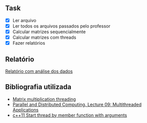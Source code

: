 ## Task

- [x] Ler arquivo
- [x] Ler todos os arquivos passados pelo professor
- [x] Calcular matrizes sequencialmente
- [x] Calcular matrizes com threads
- [x] Fazer relatórios

## Relatório

[Relatório com análise dos dados](https://docs.google.com/document/d/1xjR6Nq-uF0U9GTnmzzdC4N7KYHCTroylNYso85hyvs0/edit?usp=sharing)

## Bibliografia utilizada

- [Matrix multiplication threading](https://github.com/mtrebi/matrix-multiplication-threading)
- [Parallel and Distributed Computing. Lecture 09: Multithreaded Applications](http://turing.une.edu.au/~cosc330/lectures/display_notes.php?lecture=09)
- [c++11 Start thread by member function with arguments](https://thispointer.com/c11-start-thread-by-member-function-with-arguments/)

